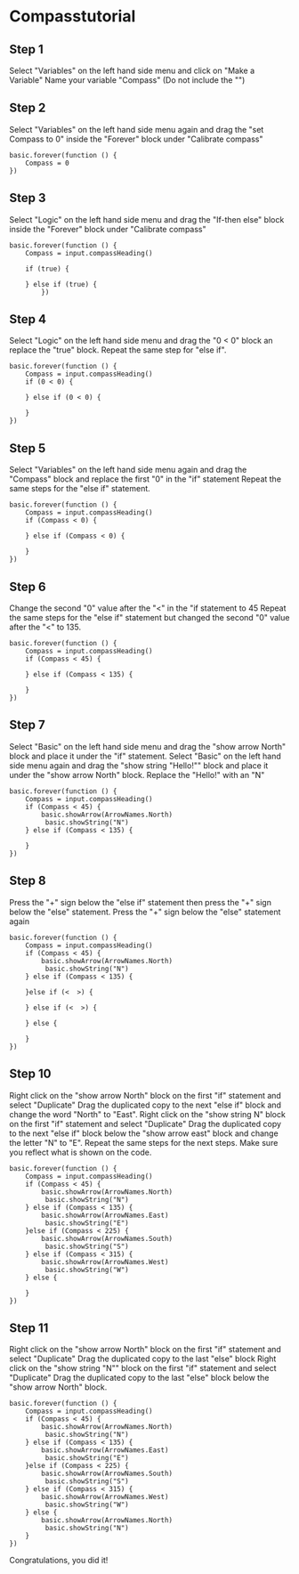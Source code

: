 # Compasstutorial
## Step 1

Select "Variables" on the left hand side menu and click on "Make a Variable"
Name your variable "Compass" (Do not include the "")

## Step 2
Select "Variables" on the left hand side menu again and drag the "set Compass to 0" inside the "Forever" block under "Calibrate compass"
```blocks
basic.forever(function () {
    Compass = 0
})
```
## Step 3
Select "Logic" on the left hand side menu and drag the "If-then else" block inside the "Forever" block under "Calibrate compass"

```blocks
basic.forever(function () {
    Compass = input.compassHeading()

    if (true) {
        
    } else if (true) {
        })
```

## Step 4
Select "Logic" on the left hand side menu and drag the "0 < 0" block an replace the "true" block.
Repeat the same step for "else if".

```blocks
basic.forever(function () {
    Compass = input.compassHeading()
    if (0 < 0) {
    	
    } else if (0 < 0) {
    	
    }
})
```

## Step 5
Select "Variables" on the left hand side menu again and drag the "Compass" block and replace the first "0" in the "if" statement
Repeat the same steps for the "else if" statement.

```blocks
basic.forever(function () {
    Compass = input.compassHeading()
    if (Compass < 0) {
    	
    } else if (Compass < 0) {
    	
    }
})
```

## Step 6
Change the second "0" value after the "<" in the "if statement to 45
Repeat the same steps for the "else if" statement but changed the second "0" value after the "<" to 135.

```blocks
basic.forever(function () {
    Compass = input.compassHeading()
    if (Compass < 45) {
    	
    } else if (Compass < 135) {
    	
    }
})
```

## Step 7
Select "Basic" on the left hand side menu and drag the "show arrow North" block and place it under the "if" statement.
Select "Basic" on the left hand side menu again and drag the "show string "Hello!"" block and place it under the "show arrow North" block.
Replace the "Hello!" with an "N"
```blocks
basic.forever(function () {
    Compass = input.compassHeading()
    if (Compass < 45) {
    	basic.showArrow(ArrowNames.North)
         basic.showString("N")
    } else if (Compass < 135) {
    	
    }
})
```

## Step 8
Press the "+" sign below the "else if" statement then press the "+" sign below the "else" statement.
Press the "+" sign below the "else" statement again
```blocks
basic.forever(function () {
    Compass = input.compassHeading()
    if (Compass < 45) {
    	basic.showArrow(ArrowNames.North)
         basic.showString("N")
    } else if (Compass < 135) {
    	
    }else if (<  >) {
    	
    } else if (<  >) {
    	
    } else {
    	
    }
})
```



## Step 10
Right click on the "show arrow North" block on the first "if" statement and select "Duplicate"
Drag the duplicated copy to the next "else if" block and change the word "North" to "East".
Right click on the "show string N" block on the first "if" statement and select "Duplicate"
Drag the duplicated copy to the next "else if" block below the "show arrow east" block and change the letter "N" to "E".
Repeat the same steps for the next steps. Make sure you reflect what is shown on the code.

```blocks
basic.forever(function () {
    Compass = input.compassHeading()
    if (Compass < 45) {
    	basic.showArrow(ArrowNames.North)
         basic.showString("N")
    } else if (Compass < 135) {
    	basic.showArrow(ArrowNames.East)
         basic.showString("E")
    }else if (Compass < 225) {
    	basic.showArrow(ArrowNames.South)
         basic.showString("S")
    } else if (Compass < 315) {
    	basic.showArrow(ArrowNames.West)
         basic.showString("W")
    } else {
    	
    }
})
```

## Step 11
Right click on the "show arrow North" block on the first "if" statement and select "Duplicate"
Drag the duplicated copy to the last "else" block
Right click on the "show string "N"" block on the first "if" statement and select "Duplicate"
Drag the duplicated copy to the last "else" block below the "show arrow North" block.

```blocks
basic.forever(function () {
    Compass = input.compassHeading()
    if (Compass < 45) {
    	basic.showArrow(ArrowNames.North)
         basic.showString("N")
    } else if (Compass < 135) {
    	basic.showArrow(ArrowNames.East)
         basic.showString("E")
    }else if (Compass < 225) {
    	basic.showArrow(ArrowNames.South)
         basic.showString("S")
    } else if (Compass < 315) {
    	basic.showArrow(ArrowNames.West)
         basic.showString("W")
    } else {
    	basic.showArrow(ArrowNames.North)
         basic.showString("N")
    }
})
```

Congratulations, you did it!

<script src="https://makecode.com/gh-pages-embed.js"></script><script>makeCodeRender("{{ site.makecode.home_url }}", "{{ site.github.owner_name }}/{{ site.github.repository_name }}");</script>